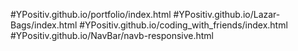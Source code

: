 #YPositiv.github.io/portfolio/index.html
#YPositiv.github.io/Lazar-Bags/index.html
#YPositiv.github.io/coding_with_friends/index.html
#YPositiv.github.io/NavBar/navb-responsive.html
